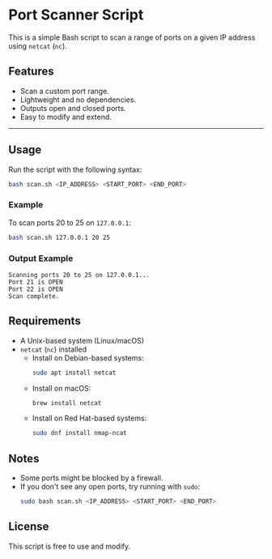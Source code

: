 # Port Scanner Script

This is a simple Bash script to scan a range of ports on a given IP address using `netcat` (`nc`).

##  Features

- Scan a custom port range.
- Lightweight and no dependencies.
- Outputs open and closed ports.
- Easy to modify and extend.

---

## Usage

Run the script with the following syntax:

```bash
bash scan.sh <IP_ADDRESS> <START_PORT> <END_PORT>
```

### Example

To scan ports 20 to 25 on `127.0.0.1`:

```bash
bash scan.sh 127.0.0.1 20 25
```

### Output Example

```
Scanning ports 20 to 25 on 127.0.0.1...
Port 21 is OPEN
Port 22 is OPEN
Scan complete.
```

## Requirements

- A Unix-based system (Linux/macOS)
- `netcat` (`nc`) installed
  - Install on Debian-based systems:
    ```bash
    sudo apt install netcat
    ```
  - Install on macOS:
    ```bash
    brew install netcat
    ```
  - Install on Red Hat-based systems:
    ```bash
    sudo dnf install nmap-ncat
    ```

## Notes

- Some ports might be blocked by a firewall.
- If you don't see any open ports, try running with `sudo`:
  ```bash
  sudo bash scan.sh <IP_ADDRESS> <START_PORT> <END_PORT>
  ```

## License

This script is free to use and modify.
